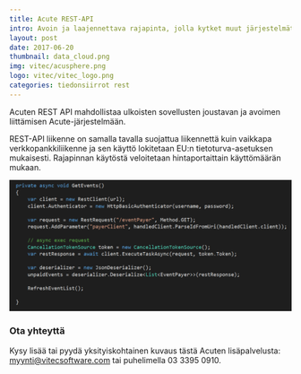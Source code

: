 ```yaml
---
title: Acute REST-API
intro: Avoin ja laajennettava rajapinta, jolla kytket muut järjestelmät reaaliaikaisesti Acuten tietoihin
layout: post
date: 2017-06-20
thumbnail: data_cloud.png
img: vitec/acusphere.png
logo: vitec/vitec_logo.png
categories: tiedonsiirrot rest
---
```


Acuten REST API mahdollistaa ulkoisten sovellusten joustavan ja avoimen liittämisen Acute-järjestelmään. 

REST-API liikenne on samalla tavalla suojattua liikennettä kuin vaikkapa verkkopankkiliikenne ja sen käyttö lokitetaan EU:n tietoturva-asetuksen mukaisesti.
Rajapinnan käytöstä veloitetaan hintaportaittain käyttömäärän mukaan.

![Acusfääri](/portfolio/vitec/acute-rest-code.png)

### Ota yhteyttä

Kysy lisää tai pyydä yksityiskohtainen kuvaus tästä Acuten lisäpalvelusta: 
[myynti@vitecsoftware.com](mailto://myynti@vitecsoftware.com) tai puhelimella 03 3395 0910.